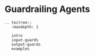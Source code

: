 
# Guardrailing Agents


```{eval-rst}
.. toctree::
   :maxdepth: 1

   intro
   input-guards
   output-guards
   examples
```